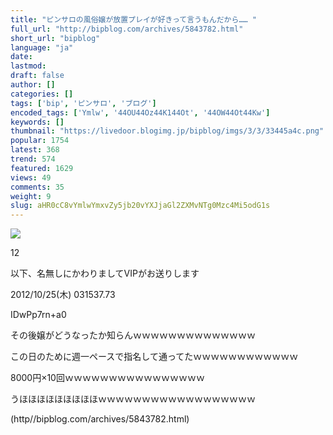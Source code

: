 ```yaml
---
title: "ピンサロの風俗嬢が放置プレイが好きって言うもんだから…… "
full_url: "http://bipblog.com/archives/5843782.html"
short_url: "bipblog"
language: "ja"
date: 
lastmod: 
draft: false
author: []
categories: []
tags: ['bip', 'ピンサロ', 'ブログ']
encoded_tags: ['Ymlw', '44OU44Oz44K144Ot', '44OW44Ot44Kw']
keywords: []
thumbnail: "https://livedoor.blogimg.jp/bipblog/imgs/3/3/33445a4c.png"
popular: 1754
latest: 368
trend: 574
featured: 1629
views: 49
comments: 35
weight: 9
slug: aHR0cC8vYmlwYmxvZy5jb20vYXJjaGl2ZXMvNTg0Mzc4Mi5odG1s
---
```


![](https://livedoor.blogimg.jp/bipblog/imgs/3/3/33445a4c.png)

<div><p class='ent_header' id='res_12'><p class='ent_num'>12</p> <p class='ent_name'>以下、名無しにかわりましてVIPがお送りします</p> <p class='ent_data'>2012/10/25(木) 031537.73</p> <p class='id'>IDwPp7rn+a0</p></p><p class='ent_body_p ent_kyocho'>その後嬢がどうなったか知らんｗｗｗｗｗｗｗｗｗｗｗｗｗｗ</p> <p class='ent_body_p ent_kyocho_large'>この日のために週一ペースで指名して通ってたｗｗｗｗｗｗｗｗｗｗｗｗ</p> <p class='ent_body_p ent_kyocho_large'>8000円×10回ｗｗｗｗｗｗｗｗｗｗｗｗｗｗｗｗ</p> <p class='ent_body_p ent_kyocho_large'>うほほほほほほほほほｗｗｗｗｗｗｗｗｗｗｗｗｗｗｗｗｗｗ</p></div>

(http//bipblog.com/archives/5843782.html)
